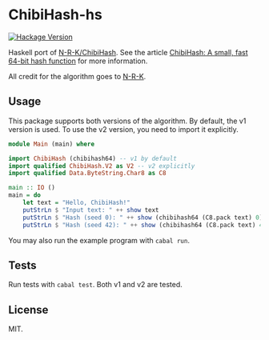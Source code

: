 # ChibiHash-hs

[<img alt="Hackage Version" src="https://img.shields.io/hackage/v/ChibiHash">](https://hackage.haskell.org/package/ChibiHash)

Haskell port of [N-R-K/ChibiHash](https://github.com/N-R-K/ChibiHash). See the article [ChibiHash: A small, fast 64-bit hash function](https://nrk.neocities.org/articles/chibihash) for more information.

All credit for the algorithm goes to [N-R-K](https://github.com/N-R-K).

## Usage

This package supports both versions of the algorithm.
By default, the v1 version is used.
To use the v2 version, you need to import it explicitly.

```haskell
module Main (main) where

import ChibiHash (chibihash64) -- v1 by default
import qualified ChibiHash.V2 as V2 -- v2 explicitly
import qualified Data.ByteString.Char8 as C8

main :: IO ()
main = do
    let text = "Hello, ChibiHash!"
    putStrLn $ "Input text: " ++ show text
    putStrLn $ "Hash (seed 0): " ++ show (chibihash64 (C8.pack text) 0)
    putStrLn $ "Hash (seed 42): " ++ show (chibihash64 (C8.pack text) 42)
```

You may also run the example program with `cabal run`.

## Tests

Run tests with `cabal test`. Both v1 and v2 are tested.

## License

MIT.
